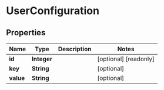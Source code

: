 

# UserConfiguration

## Properties

Name | Type | Description | Notes
------------ | ------------- | ------------- | -------------
**id** | **Integer** |  |  [optional] [readonly]
**key** | **String** |  |  [optional]
**value** | **String** |  |  [optional]



